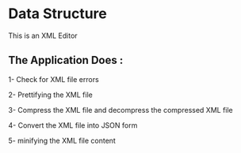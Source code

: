 # Data Structure
This is an XML Editor 
## The Application Does :
1- Check for XML file errors

2- Prettifying  the XML file  

3- Compress the XML file and decompress the compressed XML file

4- Convert the XML file into JSON form

5- minifying the XML file content
